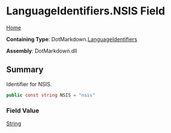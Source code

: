 # LanguageIdentifiers\.NSIS Field

[Home](../../../README.md)

**Containing Type**: DotMarkdown\.[LanguageIdentifiers](../README.md)

**Assembly**: DotMarkdown\.dll

## Summary

Identifier for NSIS\.

```csharp
public const string NSIS = "nsis"
```

### Field Value

[String](https://docs.microsoft.com/en-us/dotnet/api/system.string)

